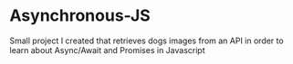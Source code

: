 # Asynchronous-JS
Small project I created that retrieves dogs images from an API in order to learn about Async/Await and Promises in Javascript
